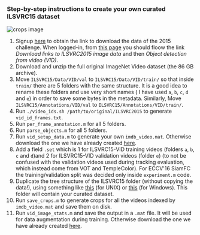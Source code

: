 ### Step-by-step instructions to create your own curated ILSVRC15 dataset

![crops image][logo]

[logo]: http://www.robots.ox.ac.uk/~luca/stuff/siamese-fc_pairs.jpg "Crops image"

1. Signup [here](http://image-net.org/challenges/LSVRC/2015/signup) to obtain the link to download the data of the 2015 challenge. When logged-in, from [this page](http://www.image-net.org/download-images) you should floow the link *Download links to ILSVRC2015 image data* and then *Object detection from video (VID)*.
2. Download and unzip the full original ImageNet Video dataset (the 86 GB archive).
3. Move `ILSVRC15/Data/VID/val` to `ILSVRC15/Data/VID/train/` so that inside `train/` there are 5 folders with the same structure. It is a good idea to rename these folders and use very short names ( I have used `a`, `b`, `c`, `d` and `e`) in order to save some bytes in the metadata. Similarly, Move `ILSVRC15/Annotations/VID/val` to `ILSVRC15/Annotations/VID/train/`.
4. Run `./video_ids.sh /path/to/original/ILSVRC2015` to generate `vid_id_frames.txt`.
5. Run `per_frame_annotation.m` for all 5 folders.
6. Run `parse_objects.m` for all 5 folders.
7. Run `vid_setup_data.m` to generate your own `imdb_video.mat`. Otherwise download the one we have already created [here](https://drive.google.com/file/d/0B7Awq_aAemXQMFpSUU90OW5oaXc/view?usp=sharing).
8. Add a field `.set` which is 1 for ILSVRC15-VID training videos (folders `a`, `b`, `c` and `d`)and 2 for ILSVRC15-VID validation videos (folder `e`) (to not be confused with the validation videos used during tracking evaluation, which instead come from VOT and TempleColor). For ECCV'16 SiamFC the training/validation split was decided only inside `experiment.m` code.
9. Duplicate the tree structure of the ILSVRC15 folder (without copying the data!), using something like [this](http://stackoverflow.com/questions/4073969/copy-folder-structure-sans-files-from-one-location-to-another) (for UNIX) or [this](http://superuser.com/questions/530128/how-to-copy-a-directory-structure-without-copying-files) (for Windows). This folder will contain your curated dataset.
10. Run `save_crops.m` to generate crops for all the videos indexed by `imdb_video.mat` and save them on disk.
11. Run `vid_image_stats.m` and save the output in a `.mat` file. It will be used for data augmentation during training. Otherwise download the one we have already created [here](https://drive.google.com/file/d/0B7Awq_aAemXQcndzY3M5dkprVTA/view?usp=sharing).
